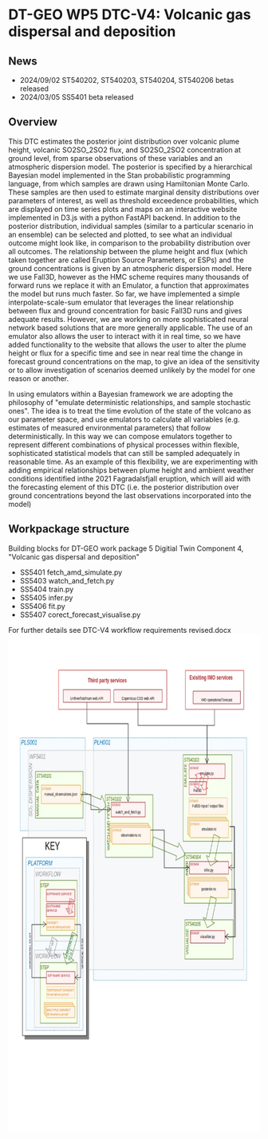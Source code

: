 # DT-GEO WP5 DTC-V4: Volcanic gas dispersal and deposition
## News
 - 2024/09/02 ST540202, ST540203, ST540204, ST540206 betas released
 - 2024/03/05 SS5401 beta released

## Overview
This DTC estimates the posterior joint distribution over volcanic plume height, volcanic SO2SO_2SO2​ flux, and SO2SO_2SO2​ concentration at ground level, from sparse observations of these variables and an atmospheric dispersion model. The posterior is specified by a hierarchical Bayesian model implemented in the Stan probabilistic programming language, from which samples are drawn using Hamiltonian Monte Carlo. These samples are then used to estimate marginal density distributions over parameters of interest, as well as threshold exceedence probabilities, which are displayed on time series plots and maps on an interactive website implemented in D3.js with a python FastAPI backend. In addition to the posterior distribution, individual samples (similar to a particular scenario in an ensemble) can be selected and plotted, to see what an individual outcome might look like, in comparison to the probability distribution over all outcomes.
The relationship between the plume height and flux (which taken together are called Eruption Source Parameters, or ESPs) and the ground concentrations is given by an atmospheric dispersion model. Here we use Fall3D, however as the HMC scheme requires many thousands of forward runs we replace it with an Emulator, a function that approximates the model but runs much faster. So far, we have implemented a simple interpolate-scale-sum emulator that leverages the linear relationship between flux and ground concentration for basic Fall3D runs and gives adequate results. However, we are working on more sophisticated neural network based solutions that are more generally applicable. The use of an emulator also allows the user to interact with it in real time, so we have added functionality to the website that allows the user to alter the plume height or flux for a specific time and see in near real time the change in forecast ground concentrations on the map, to give an idea of the sensitivity or to allow investigation of scenarios deemed unlikely by the model for one reason or another.

In using emulators within a Bayesian framework we are adopting the philosophy of "emulate deterministic relationships, and sample stochastic ones". The idea is to treat the time evolution of the state of the volcano as our parameter space, and use emulators to calculate all variables (e.g. estimates of measured environmental parameters) that follow deterministically. In this way we can compose emulators together to represent different combinations of physical processes within flexible, sophisticated statistical models that can still be sampled adequately in reasonable time. As an example of this flexibility, we are experimenting with adding empirical relationships between plume height and ambient weather conditions identified inthe 2021 Fagradalsfjall eruption, which will aid with the forecasting element of this DTC (i.e. the posterior distribution over ground concentrations beyond the last observations incorporated into the model)

## Workpackage structure
Building blocks for DT-GEO work package 5 Digitial Twin Component 4, "Volcanic gas dispersal and deposition"
- SS5401 fetch_amd_simulate.py
- SS5403 watch_and_fetch.py
- SS5404 train.py
- SS5405 infer.py
- SS5406 fit.py
- SS5407 corect_forecast_visualise.py
  
For further details see DTC-V4 workflow requirements revised.docx
<a href="url"><img src="https://raw.githubusercontent.com/profskipulag/.github/main/diagram_full.jpg" align="left" height="1000" ></a>

<!--
#![Alt text](diagram_full.jpg?raw=true "Optional Title")

**Here are some ideas to get you started:**

🙋‍♀️ A short introduction - what is your organization all about?
🌈 Contribution guidelines - how can the community get involved?
👩‍💻 Useful resources - where can the community find your docs? Is there anything else the community should know?
🍿 Fun facts - what does your team eat for breakfast?
🧙 Remember, you can do mighty things with the power of [Markdown](https://docs.github.com/github/writing-on-github/getting-started-with-writing-and-formatting-on-github/basic-writing-and-formatting-syntax)
-->
